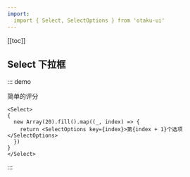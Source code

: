 ```yaml
---
import: 
  import { Select, SelectOptions } from 'otaku-ui'
---
```


[[toc]]

## Select 下拉框

::: demo

简单的评分

```tsx
<Select>
{
  new Array(20).fill().map((_, index) => {
    return <SelectOptions key={index}>第{index + 1}个选项</SelectOptions>
  })
}
</Select>
```
:::